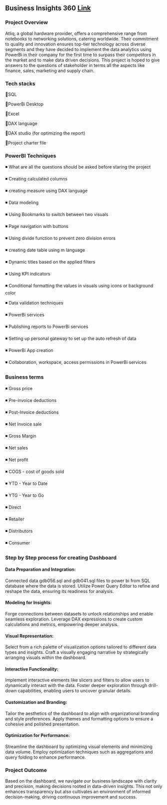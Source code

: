 ## Business Insights 360  [Link](https://app.powerbi.com/view?r=eyJrIjoiNDU2NjZhNTktOTZiMS00ZjlmLThiY2EtZGY4Y2FiNTJlZDA3IiwidCI6ImM2ZTU0OWIzLTVmNDUtNDAzMi1hYWU5LWQ0MjQ0ZGM1YjJjNCJ9)
### Project Overview
Atliq, a global hardware provider, offers a
comprehensive range from notebooks to
networking solutions, catering worldwide.
Their commitment to quality and
innovation ensures top-tier technology
across diverse segments and they have decided to implement the data analytics using PowerBi in their company for the first time to surpass their competitors in the market and to make data driven decisions. This project is hoped to give answers to the questions of stakeholder in terms all the aspects like finance, sales, marketing and supply chain.

### Tech stacks

📌SQL

📌PowerBi Desktop

📌Excel

📌DAX language

📌DAX studio (for optimizing the report)

📌Project charter file

### PowerBI Techniques

◾ What are all the questions should be asked before staring the project

◾ Creating calculated columns

◾ creating measure using DAX language

◾ Data modeling

◾ Using Bookmarks to switch between two visuals

◾ Page navigation with buttons

◾ Using divide function to prevent zero division errors

◾ creating date table using m language

◾ Dynamic titles based on the applied filters

◾ Using KPI indicators

◾ Conditional formatting the values in visuals using icons or background color

◾ Data validation techniques

◾ PowerBi services

◾ Publishing reports to PowerBi services

◾ Setting up personal gateway to set up the auto refresh of data

◾ PowerBi App creation

◾ Collaboration, workspace, access permissions in PowerBi services

### Business terms

◾ Gross price

◾ Pre-invoice deductions

◾ Post-Invoice deductions

◾ Net Invoice sale

◾ Gross Margin

◾ Net sales

◾ Net profit

◾ COGS - cost of goods sold

◾ YTD - Year to Date

◾ YTG - Year to Go

◾ Direct

◾ Retailer

◾ Distributors

◾ Consumer

### Step by Step process for creating Dashboard

#### Data Preparation and Integration:
Connected data  gdb056.sql and gdb041.sql files to power bi from SQL database where the data is stored.
Utilize Power Query Editor to refine and reshape the data, ensuring its readiness for analysis.

#### Modeling for Insights:

Forge connections between datasets to unlock relationships and enable seamless exploration.
Leverage DAX expressions to create custom calculations and metrics, empowering deeper analysis.

#### Visual Representation:

Select from a rich palette of visualization options tailored to different data types and insights.
Craft a visually engaging narrative by strategically arranging visuals within the dashboard.

#### Interactive Functionality:

Implement interactive elements like slicers and filters to allow users to dynamically interact with the data.
Foster deeper exploration through drill-down capabilities, enabling users to uncover granular details.

#### Customization and Branding:

Tailor the aesthetics of the dashboard to align with organizational branding and style preferences.
Apply themes and formatting options to ensure a cohesive and polished presentation.

#### Optimization for Performance:

Streamline the dashboard by optimizing visual elements and minimizing data volume.
Employ optimization techniques such as aggregations and query folding to enhance performance.

### Project Outcome 
Based on the  dashboard, we navigate our business landscape with clarity and precision, making decisions rooted in data-driven insights. This not only enhances transparency but also cultivates an environment of informed decision-making, driving continuous improvement and success.
